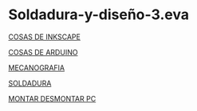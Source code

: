# Soldadura-y-diseño-3.eva

[COSAS DE INKSCAPE](https://github.com/reverte04/Soldadura-y-disegn-3.eva/blob/main/inkscape.MD#documentar-inkscape)


[COSAS DE ARDUINO](https://github.com/reverte04/Soldadura-y-disegn-3.eva/blob/main/arduino.MD#documentar-arduino)


[MECANOGRAFIA](https://github.com/reverte04/Soldadura-y-disegn-3.eva/blob/main/Mecanografia.MD)


[SOLDADURA](https://github.com/reverte04/Soldadura-y-disegn-3.eva/blob/main/SOLDADURA.MD)

[MONTAR DESMONTAR PC]()
